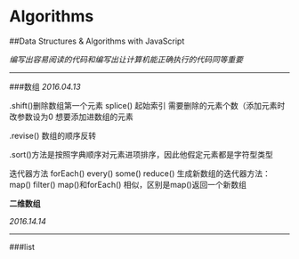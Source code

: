# Algorithms


##Data Structures & Algorithms with JavaScript


*编写出容易阅读的代码和编写出让计算机能正确执行的代码同等重要*

---

###数组
*2016.04.13*

.shift()删除数组第一个元素
splice() 起始索引  需要删除的元素个数（添加元素时改参数设为0   想要添加进数组的元素

.revise() 数组的顺序反转  

.sort()方法是按照字典顺序对元素进项排序，因此他假定元素都是字符型类型

迭代器方法
forEach() every() some() reduce() 
生成新数组的迭代器方法： map() filter() 
map()和forEach() 相似，区别是map()返回一个新数组

**二维数组**

*2016.14.14*


---



###list






